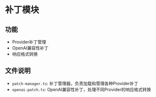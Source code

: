 # 补丁模块

## 功能
- Provider补丁管理
- OpenAI兼容性补丁
- 响应格式转换

## 文件说明
- `patch-manager.ts`: 补丁管理器，负责加载和管理各种Provider补丁
- `openai-patch.ts`: OpenAI兼容性补丁，处理不同Provider的响应格式转换